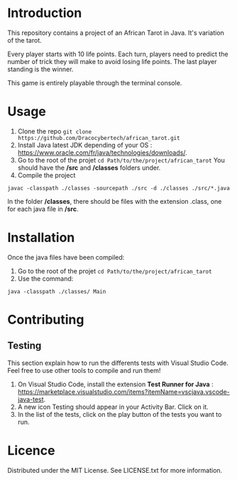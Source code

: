 # Introduction
This repository contains a project of an African Tarot in Java. It's variation of the tarot.

Every player starts with 10 life points. Each turn, players need to predict the number of trick they will make to avoid losing life points. The last player standing is the winner. 

This game is entirely playable through the terminal console.

# Usage
1. Clone the repo 
```git clone https://github.com/Dracocybertech/african_tarot.git```
2. Install Java latest JDK depending of your OS : https://www.oracle.com/fr/java/technologies/downloads/.
3. Go to the root of the projet
```cd Path/to/the/project/african_tarot```
You should have the **/src** and **/classes** folders under.
4. Compile the project
```
javac -classpath ./classes -sourcepath ./src -d ./classes ./src/*.java
```
In the folder **/classes**, there should be files with the extension .class, one for each java file in **/src**.

# Installation
Once the java files have been compiled:

1. Go to the root of the projet
```cd Path/to/the/project/african_tarot```
2. Use the command: 
```
java -classpath ./classes/ Main
```

# Contributing
## Testing
This section explain how to run the differents tests with Visual Studio Code. Feel free to use other tools to compile and run them!
1. On Visual Studio Code, install the extension **Test Runner for Java** : https://marketplace.visualstudio.com/items?itemName=vscjava.vscode-java-test.
2. A new icon Testing should appear in your Activity Bar. Click on it.
3. In the list of the tests, click on the play button of the tests you want to run.

# Licence
Distributed under the MIT License. See LICENSE.txt for more information.
